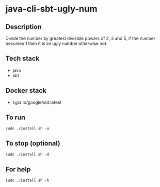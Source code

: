 # java-cli-sbt-ugly-num

## Description
Divide the number by greatest divisible powers of 2, 3 and 5, if the number becomes 1 then it is an ugly number otherwise not.

## Tech stack
- java
- sbt

## Docker stack
- l.gcr.io/google/sbt:latest

## To run
`sudo ./install.sh -u`

## To stop (optional)
`sudo ./install.sh -d`

## For help
`sudo ./install.sh -h`